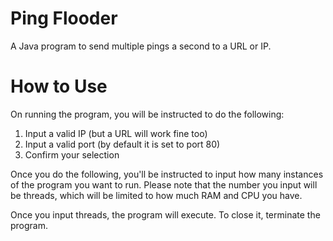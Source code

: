 # Ping Flooder
A Java program to send multiple pings a second to a URL or IP.

# How to Use
On running the program, you will be instructed to do the following:

1) Input a valid IP (but a URL will work fine too)
2) Input a valid port (by default it is set to port 80)
3) Confirm your selection

Once you do the following, you'll be instructed to input how many instances of the program you want to run.
Please note that the number you input will be threads, which will be limited to how much RAM and CPU you have.

Once you input threads, the program will execute. To close it, terminate the program.
